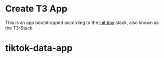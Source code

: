 # Create T3 App

This is an app bootstrapped according to the [init.tips](https://init.tips) stack, also known as the T3-Stack.
# tiktok-data-app
